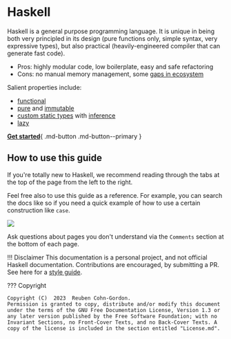 # Haskell

Haskell is a general purpose programming language. It is unique in being both very principled in its design (pure functions only, simple syntax, very expressive types), but also practical (heavily-engineered compiler that can generate fast code).

- Pros: highly modular code, low boilerplate, easy and safe refactoring
- Cons: no manual memory management, some [gaps in ecosystem](https://github.com/Gabriella439/post-rfc/blob/main/sotu.md)

Salient properties include:

- [functional](/thinkingfunctionally/hof)
- [pure](/thinkingfunctionally/purity) and [immutable](/thinkingfunctionally/immutability)
- [custom static types](/basics/createdata) with [inference](/thinkingfunctionally/typeinference)
- [lazy](/laziness/laziness)


[**Get started**](gettingstarted/overview.md){ .md-button .md-button--primary }

## How to use this guide

If you're totally new to Haskell, we recommend reading through the tabs at the top of the page from the left to the right.

Feel free also to use this guide as a reference. For example, you can search the docs like so if you need a quick example of how to use a certain construction like `case`.

![](/img/search.png)

Ask questions about pages you don't understand via the `Comments` section at the bottom of each page.


!!! Disclaimer
    This documentation is a personal project, and not official Haskell documentation. Contributions are encouraged, by submitting a PR. See here for a [style guide](https://github.com/reubenharry/haskell-docs/blob/main/Contributing.md).

??? Copyright

    Copyright (C)  2023  Reuben Cohn-Gordon.
    Permission is granted to copy, distribute and/or modify this document under the terms of the GNU Free Documentation License, Version 1.3 or any later version published by the Free Software Foundation; with no Invariant Sections, no Front-Cover Texts, and no Back-Cover Texts. A copy of the license is included in the section entitled "License.md".
